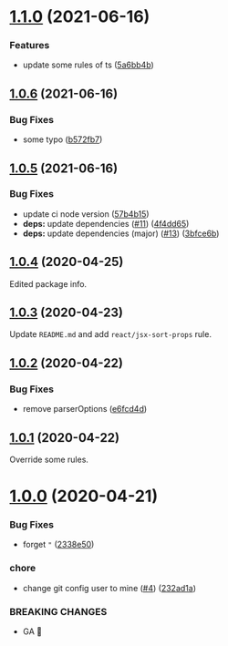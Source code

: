 # [1.1.0](https://github.com/masaki-koide/eslint-config-thai-soup/compare/v1.0.6...v1.1.0) (2021-06-16)


### Features

* update some rules of ts ([5a6bb4b](https://github.com/masaki-koide/eslint-config-thai-soup/commit/5a6bb4bfaa2234e68001ff4be4063f895b1da161))



## [1.0.6](https://github.com/masaki-koide/eslint-config-thai-soup/compare/v1.0.5...v1.0.6) (2021-06-16)


### Bug Fixes

* some typo ([b572fb7](https://github.com/masaki-koide/eslint-config-thai-soup/commit/b572fb7a2b4b189f1d3cf93a741e06f430c37ae6))



## [1.0.5](https://github.com/masaki-koide/eslint-config-thai-soup/compare/v1.0.4...v1.0.5) (2021-06-16)


### Bug Fixes

* update ci node version ([57b4b15](https://github.com/masaki-koide/eslint-config-thai-soup/commit/57b4b15f3fb4167b2290dabee00d5d65e6592cbe))
* **deps:** update dependencies ([#11](https://github.com/masaki-koide/eslint-config-thai-soup/issues/11)) ([4f4dd65](https://github.com/masaki-koide/eslint-config-thai-soup/commit/4f4dd65308cc942448b7277fc60beea21137551a))
* **deps:** update dependencies (major) ([#13](https://github.com/masaki-koide/eslint-config-thai-soup/issues/13)) ([3bfce6b](https://github.com/masaki-koide/eslint-config-thai-soup/commit/3bfce6b242154bd55187ba7464e4378dfe36d611))



## [1.0.4](https://github.com/masaki-koide/eslint-config-thai-soup/compare/v1.0.3...v1.0.4) (2020-04-25)

Edited package info.

## [1.0.3](https://github.com/masaki-koide/eslint-config-thai-soup/compare/v1.0.2...v1.0.3) (2020-04-23)

Update `README.md` and add `react/jsx-sort-props` rule.

## [1.0.2](https://github.com/masaki-koide/eslint-config-thai-soup/compare/v1.0.1...v1.0.2) (2020-04-22)


### Bug Fixes

* remove parserOptions ([e6fcd4d](https://github.com/masaki-koide/eslint-config-thai-soup/commit/e6fcd4d66080ad4e371055540709389d704aade8))



## [1.0.1](https://github.com/masaki-koide/eslint-config-thai-soup/compare/v1.0.0...v1.0.1) (2020-04-22)

Override some rules.

# [1.0.0](https://github.com/masaki-koide/eslint-config-thai-soup/compare/v0.0.0...v1.0.0) (2020-04-21)


### Bug Fixes

* forget `"` ([2338e50](https://github.com/masaki-koide/eslint-config-thai-soup/commit/2338e503710b205c26d750f323c2b929af6d8c88))


### chore

* change git config user to mine ([#4](https://github.com/masaki-koide/eslint-config-thai-soup/issues/4)) ([232ad1a](https://github.com/masaki-koide/eslint-config-thai-soup/commit/232ad1ab399a74ed462d9b09c5f7c554e4ee7439))


### BREAKING CHANGES

* GA :tada:



